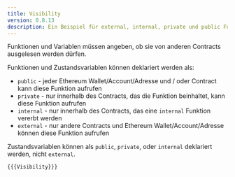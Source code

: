 ```yaml
---
title: Visibility
version: 0.8.13
description: Ein Beispiel für external, internal, private und public Funktionen in Solidity
---
```


Funktionen und Variablen müssen angeben, ob sie von anderen Contracts ausgelesen werden dürfen.

Funktionen und Zustandsvariablen können deklariert werden als:

- `public` - jeder Ethereum Wallet/Account/Adresse und / oder Contract kann diese Funktion aufrufen
- `private` - nur innerhalb des Contracts, das die Funktion beinhaltet, kann diese Funktion aufrufen
- `internal` - nur innerhalb des Contracts, das eine `internal` Funktion vererbt werden
- `external` - nur andere Contracts und Ethereum Wallet/Account/Adresse können diese Funktion aufrufen

Zustandsvariablen können als `public`, `private`, oder `internal` deklariert werden, nicht `external`.

```solidity
{{{Visibility}}}
```

